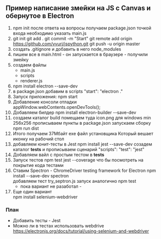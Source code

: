 ## Пример написание змейки на JS с Canvas и обернутое в Electron

1. npm init
   после ответа на вопросы получаем package.json
   точкой входа необходимо указать main.js
2. git init
   git add .
   git commit -m "Start"
   git remote add origin https://github.com/vvuri/jspython.git
   git push -u origin master
3. создать .gitignore
   и добавить в него node_modules   
4. пишем все в main.html - он запускается в браузере - получили змейку
5. создаем файлы
    - main.js
    - scripts 
    - renderer.js
6. npm install electron --save-dev
7. в package.json добавим в scripts 
   "start": "electron ."
8. Запуск приложения:
   npm start
9. Добавление консоли отладки
    appWindow.webContents.openDevTools();
10. Добавляем билдер
    npm install electron-builder --save-dev 
11. создаем каталог build
   помещаем туда icon.png для windows min 256x256
   прописываем пункты в package.json
   запускаем сборку    
   npm run dist
12. Итого получаем 37Мбайт exe файл установщика
    Который вешает иконку на рабочий стол
13. добавляем юнит-тесты в Jest
    npm install jest --save-dev
    созадем каталог __tests__
    и прописываем сценарий "scripts": "test": "jest"
14. Добавляем вайл с простым тестом в __tests__
15. Запуск тестов 
    npm test
    jest --coverage  что бы посмотреть на покрытие кода тестами
16. Ставим Spectron - ChromeDriver testing framework for Electron 
    npm install --save-dev spectron    
    добавляем тест try_septron.js
    запуск аналогично npm test
    - пока вариант не разаботал -
17. Еще один вариант   
    npm install selenium-webdriver

   

### План
- Добавить тесты - Jest
- Можно ли в тестах использовать webdrive  
    https://electronjs.org/docs/tutorial/using-selenium-and-webdriver

      
        

